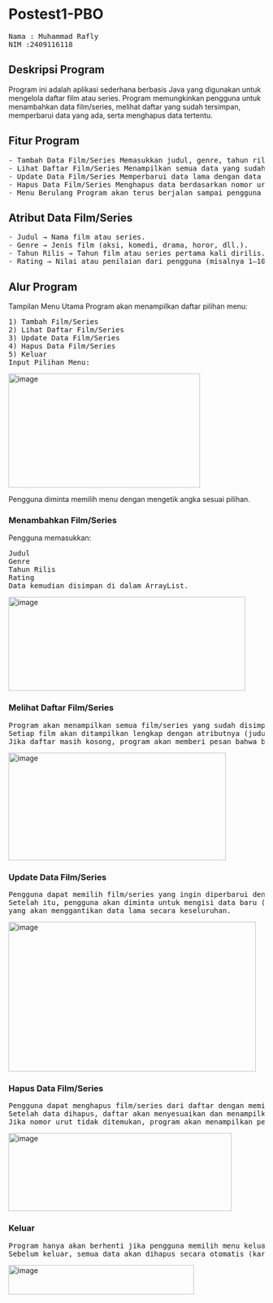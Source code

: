 # Postest1-PBO
<pre>Nama : Muhammad Rafly
NIM :2409116118</pre>

## Deskripsi Program

Program ini adalah aplikasi sederhana berbasis Java yang digunakan untuk mengelola daftar film atau series. Program memungkinkan pengguna untuk menambahkan data film/series, melihat daftar yang sudah tersimpan, memperbarui data yang ada, serta menghapus data tertentu.

## Fitur Program

<pre>- Tambah Data Film/Series Memasukkan judul, genre, tahun rilis, dan rating.
- Lihat Daftar Film/Series Menampilkan semua data yang sudah dimasukkan.
- Update Data Film/Series Memperbarui data lama dengan data baru.
- Hapus Data Film/Series Menghapus data berdasarkan nomor urut.
- Menu Berulang Program akan terus berjalan sampai pengguna memilih keluar.</pre>

## Atribut Data Film/Series

<pre>- Judul → Nama film atau series.
- Genre → Jenis film (aksi, komedi, drama, horor, dll.).
- Tahun Rilis → Tahun film atau series pertama kali dirilis.
- Rating → Nilai atau penilaian dari pengguna (misalnya 1–10).</pre>

## Alur Program

Tampilan Menu Utama
Program akan menampilkan daftar pilihan menu:

<pre>1) Tambah Film/Series
2) Lihat Daftar Film/Series
3) Update Data Film/Series
4) Hapus Data Film/Series
5) Keluar
Input Pilihan Menu:</pre>

<img width="377" height="225" alt="image" src="https://github.com/user-attachments/assets/e9c0851b-5504-42a2-85c2-ca8d021a8c69" />


Pengguna diminta memilih menu dengan mengetik angka sesuai pilihan.

### Menambahkan Film/Series
Pengguna memasukkan:

<pre>Judul
Genre
Tahun Rilis
Rating
Data kemudian disimpan di dalam ArrayList.</pre>

<img width="466" height="185" alt="image" src="https://github.com/user-attachments/assets/a6f3ffd1-9b93-4f3f-bcc4-075907206245" />


### Melihat Daftar Film/Series

<pre>Program akan menampilkan semua film/series yang sudah disimpan dalam bentuk daftar dengan nomor urut.
Setiap film akan ditampilkan lengkap dengan atributnya (judul, genre, tahun rilis, dan rating).
Jika daftar masih kosong, program akan memberi pesan bahwa belum ada data yang dimasukkan.</pre>

<img width="428" height="212" alt="image" src="https://github.com/user-attachments/assets/b96c7d1c-fffa-4db8-9066-e8c6d09d4160" />


### Update Data Film/Series

<pre>Pengguna dapat memilih film/series yang ingin diperbarui dengan cara memasukkan nomor urutnya.
Setelah itu, pengguna akan diminta untuk mengisi data baru (judul, genre, tahun rilis, dan rating),
yang akan menggantikan data lama secara keseluruhan.</pre>

<img width="487" height="295" alt="image" src="https://github.com/user-attachments/assets/ad88b924-1570-4764-b143-de82c0b2135c" />


### Hapus Data Film/Series

<pre>Pengguna dapat menghapus film/series dari daftar dengan memilih nomor urutnya.
Setelah data dihapus, daftar akan menyesuaikan dan menampilkan sisa film/series yang ada.
Jika nomor urut tidak ditemukan, program akan menampilkan pesan error sederhana.</pre>

<img width="439" height="154" alt="image" src="https://github.com/user-attachments/assets/104eedd1-f8fd-4cd8-b16f-ae5d74ee26a3" />


### Keluar

<pre>Program hanya akan berhenti jika pengguna memilih menu keluar.
Sebelum keluar, semua data akan dihapus secara otomatis (karena disimpan dalam memori sementara).</pre>

<img width="365" height="58" alt="image" src="https://github.com/user-attachments/assets/6d475adc-348a-47ed-b209-37f303ff5e40" />
